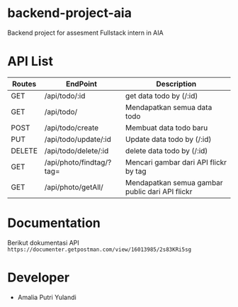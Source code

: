 # backend-project-aia

Backend project for assesment Fullstack intern in AIA

# API List

| Routes | EndPoint                 | Description                                     |
| ------ | ------------------------ | ----------------------------------------------- |
| GET    | /api/todo/:id            | get data todo by (/:id)                         |
| GET    | /api/todo/               | Mendapatkan semua data todo                     |
| POST   | /api/todo/create         | Membuat data todo baru                          |
| PUT    | /api/todo/update/:id     | Update data todo by (/:id)                      |
| DELETE | /api/todo/delete/:id     | delete data todo by (/:id)                      |
| GET    | /api/photo/findtag/?tag= | Mencari gambar dari API flickr by tag           |
| GET    | /api/photo/getAll/       | Mendapatkan semua gambar public dari API flickr |

# Documentation

Berikut dokumentasi API `https://documenter.getpostman.com/view/16013985/2s83KRi5sg`

# Developer

- Amalia Putri Yulandi
